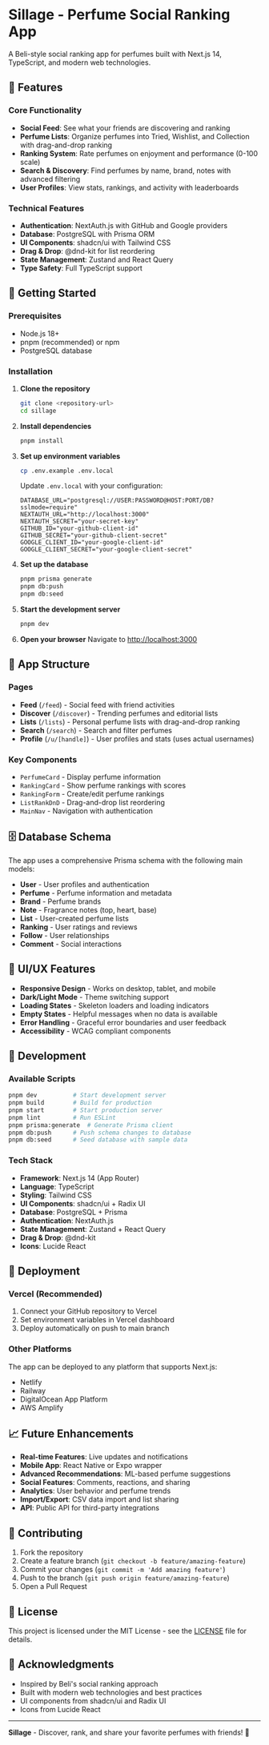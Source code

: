 # Sillage - Perfume Social Ranking App

A Beli-style social ranking app for perfumes built with Next.js 14, TypeScript, and modern web technologies.

## 🌟 Features

### Core Functionality
- **Social Feed**: See what your friends are discovering and ranking
- **Perfume Lists**: Organize perfumes into Tried, Wishlist, and Collection with drag-and-drop ranking
- **Ranking System**: Rate perfumes on enjoyment and performance (0-100 scale)
- **Search & Discovery**: Find perfumes by name, brand, notes with advanced filtering
- **User Profiles**: View stats, rankings, and activity with leaderboards

### Technical Features
- **Authentication**: NextAuth.js with GitHub and Google providers
- **Database**: PostgreSQL with Prisma ORM
- **UI Components**: shadcn/ui with Tailwind CSS
- **Drag & Drop**: @dnd-kit for list reordering
- **State Management**: Zustand and React Query
- **Type Safety**: Full TypeScript support

## 🚀 Getting Started

### Prerequisites
- Node.js 18+ 
- pnpm (recommended) or npm
- PostgreSQL database

### Installation

1. **Clone the repository**
   ```bash
   git clone <repository-url>
   cd sillage
   ```

2. **Install dependencies**
   ```bash
   pnpm install
   ```

3. **Set up environment variables**
   ```bash
   cp .env.example .env.local
   ```
   
   Update `.env.local` with your configuration:
   ```env
   DATABASE_URL="postgresql://USER:PASSWORD@HOST:PORT/DB?sslmode=require"
   NEXTAUTH_URL="http://localhost:3000"
   NEXTAUTH_SECRET="your-secret-key"
   GITHUB_ID="your-github-client-id"
   GITHUB_SECRET="your-github-client-secret"
   GOOGLE_CLIENT_ID="your-google-client-id"
   GOOGLE_CLIENT_SECRET="your-google-client-secret"
   ```

4. **Set up the database**
   ```bash
   pnpm prisma generate
   pnpm db:push
   pnpm db:seed
   ```

5. **Start the development server**
   ```bash
   pnpm dev
   ```

6. **Open your browser**
   Navigate to [http://localhost:3000](http://localhost:3000)

## 📱 App Structure

### Pages
- **Feed** (`/feed`) - Social feed with friend activities
- **Discover** (`/discover`) - Trending perfumes and editorial lists
- **Lists** (`/lists`) - Personal perfume lists with drag-and-drop ranking
- **Search** (`/search`) - Search and filter perfumes
- **Profile** (`/u/[handle]`) - User profiles and stats (uses actual usernames)

### Key Components
- `PerfumeCard` - Display perfume information
- `RankingCard` - Show perfume rankings with scores
- `RankingForm` - Create/edit perfume rankings
- `ListRankDnD` - Drag-and-drop list reordering
- `MainNav` - Navigation with authentication

## 🗄️ Database Schema

The app uses a comprehensive Prisma schema with the following main models:

- **User** - User profiles and authentication
- **Perfume** - Perfume information and metadata
- **Brand** - Perfume brands
- **Note** - Fragrance notes (top, heart, base)
- **List** - User-created perfume lists
- **Ranking** - User ratings and reviews
- **Follow** - User relationships
- **Comment** - Social interactions

## 🎨 UI/UX Features

- **Responsive Design** - Works on desktop, tablet, and mobile
- **Dark/Light Mode** - Theme switching support
- **Loading States** - Skeleton loaders and loading indicators
- **Empty States** - Helpful messages when no data is available
- **Error Handling** - Graceful error boundaries and user feedback
- **Accessibility** - WCAG compliant components

## 🔧 Development

### Available Scripts
```bash
pnpm dev          # Start development server
pnpm build        # Build for production
pnpm start        # Start production server
pnpm lint         # Run ESLint
pnpm prisma:generate  # Generate Prisma client
pnpm db:push      # Push schema changes to database
pnpm db:seed      # Seed database with sample data
```

### Tech Stack
- **Framework**: Next.js 14 (App Router)
- **Language**: TypeScript
- **Styling**: Tailwind CSS
- **UI Components**: shadcn/ui + Radix UI
- **Database**: PostgreSQL + Prisma
- **Authentication**: NextAuth.js
- **State Management**: Zustand + React Query
- **Drag & Drop**: @dnd-kit
- **Icons**: Lucide React

## 🚀 Deployment

### Vercel (Recommended)
1. Connect your GitHub repository to Vercel
2. Set environment variables in Vercel dashboard
3. Deploy automatically on push to main branch

### Other Platforms
The app can be deployed to any platform that supports Next.js:
- Netlify
- Railway
- DigitalOcean App Platform
- AWS Amplify

## 📈 Future Enhancements

- **Real-time Features**: Live updates and notifications
- **Mobile App**: React Native or Expo wrapper
- **Advanced Recommendations**: ML-based perfume suggestions
- **Social Features**: Comments, reactions, and sharing
- **Analytics**: User behavior and perfume trends
- **Import/Export**: CSV data import and list sharing
- **API**: Public API for third-party integrations

## 🤝 Contributing

1. Fork the repository
2. Create a feature branch (`git checkout -b feature/amazing-feature`)
3. Commit your changes (`git commit -m 'Add amazing feature'`)
4. Push to the branch (`git push origin feature/amazing-feature`)
5. Open a Pull Request

## 📄 License

This project is licensed under the MIT License - see the [LICENSE](LICENSE) file for details.

## 🙏 Acknowledgments

- Inspired by Beli's social ranking approach
- Built with modern web technologies and best practices
- UI components from shadcn/ui and Radix UI
- Icons from Lucide React

---

**Sillage** - Discover, rank, and share your favorite perfumes with friends! 🌸